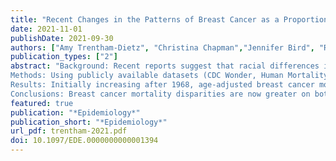 ```yaml
---
title: "Recent Changes in the Patterns of Breast Cancer as a Proportion of All Deaths by Race and Ethnicity"
date: 2021-11-01
publishDate: 2021-09-30
authors: ["Amy Trentham-Dietz", "Christina Chapman","Jennifer Bird", "Ronald Gangnon"]
publication_types: ["2"]
abstract: "Background: Recent reports suggest that racial differences in breast cancer incidence rates have decreased. We examined whether these findings apply to breast cancer mortality while considering age, period, and cohort influences on both absolute and relative measures of breast cancer mortality. 
Methods: Using publicly available datasets (CDC Wonder, Human Mortality Database), we developed an age-period-cohort model of breast cancer mortality and breast cancer deaths as a proportion of all deaths during 1968-2019 among all women and by five race/ethnicity groups with sufficient numbers for estimation: Hispanic (all races), American Indian/Alaska Native and Asian/Pacific Islanders (regardless of ethnicity), non-Hispanic Black, and non-Hispanic White. 
Results: Initially increasing after 1968, age-adjusted breast cancer mortality rates have decreased among all racial/ethnic groups since 1988. The age-adjusted percent of all deaths due to breast cancer also has been declining for non-Hispanic White women since about 1990 while increasing or holding steady for other race/ethnic groups. In 2019, the age-adjusted percent of deaths due to breast cancer for women was highest for Asian/Pacific Islanders (5.6%) followed by non-Hispanic Black (4.5%), Hispanic (4.4%), non-Hispanic White (4.1%), and American Indian/Alaska Native women (2.6%). 
Conclusions: Breast cancer mortality disparities are now greater on both relative and absolute scales for non-Hispanic Black women, and using the relative scale for Asian/Pacific Islanders and Hispanic women, compared with non-Hispanic White women for the first time in 50 years."
featured: true
publication: "*Epidemiology*"
publication_short: "*Epidemiology*"
url_pdf: trentham-2021.pdf
doi: 10.1097/EDE.0000000000001394
---
```


